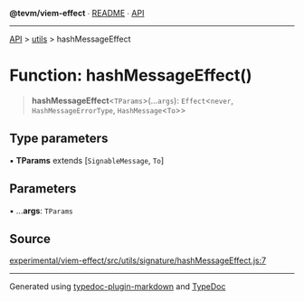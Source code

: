 **@tevm/viem-effect** ∙ [README](../../README.md) ∙ [API](../../API.md)

***

[API](../../API.md) > [utils](../README.md) > hashMessageEffect

# Function: hashMessageEffect()

> **hashMessageEffect**\<`TParams`\>(...`args`): `Effect`\<`never`, `HashMessageErrorType`, `HashMessage`\<`To`\>\>

## Type parameters

▪ **TParams** extends [`SignableMessage`, `To`]

## Parameters

▪ ...**args**: `TParams`

## Source

[experimental/viem-effect/src/utils/signature/hashMessageEffect.js:7](https://github.com/evmts/tevm-monorepo/blob/main/experimental/viem-effect/src/utils/signature/hashMessageEffect.js#L7)

***
Generated using [typedoc-plugin-markdown](https://www.npmjs.com/package/typedoc-plugin-markdown) and [TypeDoc](https://typedoc.org/)
